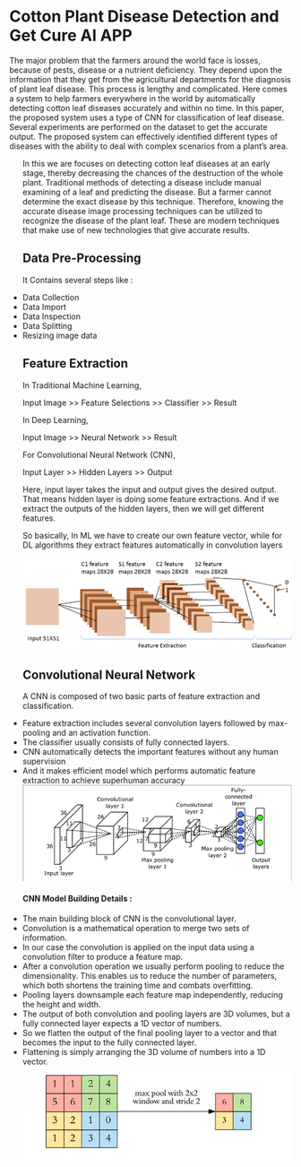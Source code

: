 # Cotton Plant Disease Detection and Get Cure AI APP

The major problem that the farmers around the world face is losses, because of pests, disease or a nutrient deficiency. They depend upon the information that they get from the agricultural departments for the diagnosis of plant leaf disease. This process is lengthy and complicated. Here comes a system to help farmers everywhere in the world by automatically detecting cotton leaf diseases accurately and within no time. In this paper, the proposed system uses a type of CNN for classification of leaf disease. Several experiments are performed on the dataset to get the accurate output. The proposed system can effectively identified different types of diseases with the ability to deal with complex scenarios from a plant’s area.

<ul>

In this we are focuses on detecting cotton leaf diseases at an early stage, thereby decreasing the chances of the destruction of the whole plant. Traditional methods of detecting a disease include manual examining of a leaf and predicting the disease. But a farmer cannot determine the exact disease by this technique. Therefore, knowing the accurate disease image processing techniques can be utilized to recognize the disease of the plant leaf. These are modern techniques that make use of new technologies that give accurate results. 

## Data Pre-Processing
It Contains several steps like :

<li>Data Collection
<li>Data Import
<li>Data Inspection
<li>Data Splitting
<li>Resizing image data
  
## Feature Extraction
In Traditional Machine Learning,

Input Image >> Feature Selections >> Classifier >> Result

In Deep Learning,

Input Image >> Neural Network >> Result

For Convolutional Neural Network (CNN),

Input Layer >> Hidden Layers >> Output

Here, input layer takes the input and output gives the desired output. That means hidden layer is doing some feature extractions. And if we extract the outputs of the hidden layers, then we will get different features.

So basically, In ML we have to create our own feature vector, while for DL algorithms they extract features automatically in convolution layers

<img src="Figures/CNN-feature-extraction-and-classification.png">

## Convolutional Neural Network

A CNN is composed of two basic parts of feature extraction and classification.
<li>Feature extraction includes several convolution layers followed by max-pooling and an activation function.
<li>The classifier usually consists of fully connected layers.
<li>CNN automatically detects the important features without any human supervision
<li>And it makes efficient model which performs automatic feature extraction to achieve superhuman accuracy
  
<img src="Figures/convolutional-neural-network.png">

#### CNN Model Building Details :
<li>The main building block of CNN is the convolutional layer.
<li>Convolution is a mathematical operation to merge two sets of information.
<li>In our case the convolution is applied on the input data using a convolution filter to produce a feature map.
<li>After a convolution operation we usually perform pooling to reduce the dimensionality. This enables us to reduce the number of parameters, which both shortens the training time and combats overfitting.
<li>Pooling layers downsample each feature map independently, reducing the height and width.
<li>The output of both convolution and pooling layers are 3D volumes, but a fully connected layer expects a 1D vector of numbers.
<li>So we flatten the output of the final pooling layer to a vector and that becomes the input to the fully connected layer.
<li>Flattening is simply arranging the 3D volume of numbers into a 1D vector.
  
<img src="Figures/maxpooling.png">
